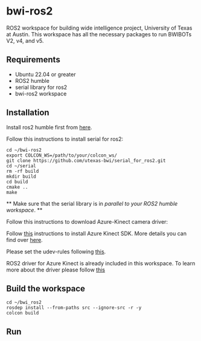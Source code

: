 # bwi-ros2
ROS2 workspace for building wide intelligence project, University of Texas at Austin. This workspace has all the necessary packages to run BWIBOTs V2, v4, and v5.  

## Requirements
- Ubuntu 22.04 or greater
- ROS2 humble
- serial library for ros2
- bwi-ros2 workspace
  
## Installation

Install ros2 humble first from [here](https://docs.ros.org/en/humble/Installation/Ubuntu-Install-Debs.html).

Follow this instructions to install serial for ros2:
```
cd ~/bwi-ros2
export COLCON_WS=/path/to/your/colcon_ws/
git clone https://github.com/utexas-bwi/serial_for_ros2.git
cd ~/serial
rm -rf build
mkdir build
cd build
cmake ..
make
```
** Make sure that the serial library is in _parallel to your ROS2 humble workspace_. **

Follow this instructions to download Azure-Kinect camera driver:

Follow [this](https://github.com/microsoft/Azure-Kinect-Sensor-SDK/issues/1263#issuecomment-710698591) instructions to install Azure Kinect SDK. More details you can find over [here](https://github.com/microsoft/Azure_Kinect_ROS_Driver/blob/humble/docs/building.md).

Please set the udev-rules following [this](https://github.com/microsoft/Azure-Kinect-Sensor-SDK/blob/develop/docs/usage.md#linux-device-setup).

ROS2 driver for Azure Kinect is already included in this workspace. To learn more about the driver please follow [this](https://github.com/microsoft/Azure_Kinect_ROS_Driver/tree/humble)

## Build the workspace
```
cd ~/bwi_ros2
rosdep install --from-paths src --ignore-src -r -y
colcon build
```

## Run
